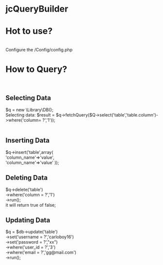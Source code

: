 # jcQueryBuilder
<h1>Hot to use?</h1><br>
Configure the /Config/config.php
<br>
<h1>How to Query?</h1><br>
<h2>Selecting Data</h2>
$q  = new \Library\DB();<br>
Selecting data:
$result = $q->fetchQuery($Q->select('table','table.column')->where('column= ?','1'));
<br>
<br>
<h2>Inserting Data</h2>
$q->insert('table',array(<br>
 'column_name'=>'value',<br>
 'column_name'=>'value'
));
<div>
<h2>Deleting Data</h2>
$q->delete('table') <br>
  ->where('column = ?','1') <br>
  ->run();
  <br>
  it will return true of false;

	
</div>
<div>
	<h2>Updating Data</h2>
$q = $db->update('table') <br>
        ->set('username = ?','carloboy16') <br>
        ->set('password = ?',"xx") <br>
        ->where('user_id = ?','3') <br>
        ->where('email = ?','gg@mail.com') <br>
        ->run();
</div>
<br>




